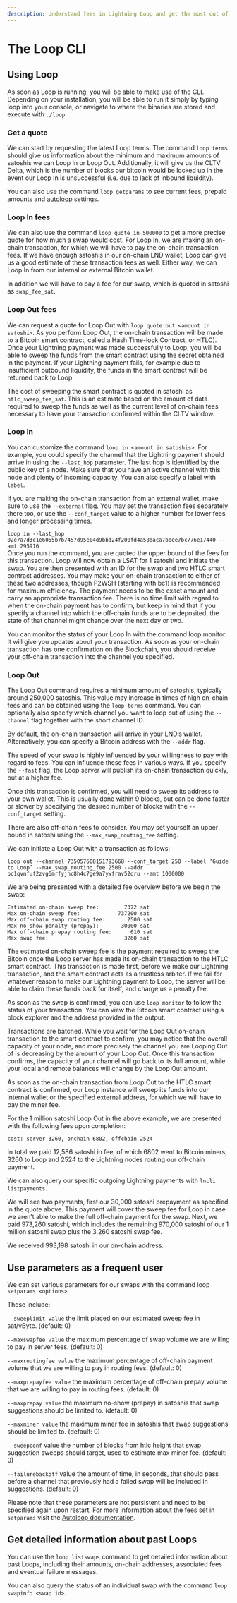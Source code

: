 ```yaml
---
description: Understand fees in Lightning Loop and get the most out of it
---
```


# The Loop CLI

## Using Loop <a href="docs-internal-guid-0588c9ab-7fff-a9c6-0c68-1ad299980217" id="docs-internal-guid-0588c9ab-7fff-a9c6-0c68-1ad299980217"></a>

As soon as Loop is running, you will be able to make use of the CLI. Depending on your installation, you will be able to run it simply by typing loop into your console, or navigate to where the binaries are stored and execute with `./loop`

### Get a quote

We can start by requesting the latest Loop terms. The command `loop terms` should give us information about the minimum and maximum amounts of satoshis we can Loop In or Loop Out. Additionally, it will give us the CLTV Delta, which is the number of blocks our bitcoin would be locked up in the event our Loop In is unsuccessful (i.e. due to lack of inbound liquidity).

You can also use the command `loop getparams` to see current fees, prepaid amounts and [autoloop](autoloop.md) settings.

### Loop In fees

We can also use the command `loop quote in 500000` to get a more precise quote for how much a swap would cost. For Loop In, we are making an on-chain transaction, for which we will have to pay the on-chain transaction fees. If we have enough satoshis in our on-chain LND wallet, Loop can give us a good estimate of these transaction fees as well. Either way, we can Loop In from our internal or external Bitcoin wallet.

In addition we will have to pay a fee for our swap, which is quoted in satoshi as `swap_fee_sat`.

### Loop Out fees

We can request a quote for Loop Out with `loop quote out <amount in satoshi>`. As you perform Loop Out, the on-chain transaction will be made to a Bitcoin smart contract, called a Hash Time-lock Contract, or HTLC). Once your Lightning payment was made successfully to Loop, you will be able to sweep the funds from the smart contract using the secret obtained in the payment. If your Lightning payment fails, for example due to insufficient outbound liquidity, the funds in the smart contract will be returned back to Loop.

The cost of sweeping the smart contract is quoted in satoshi as `htlc_sweep_fee_sat`. This is an estimate based on the amount of data required to sweep the funds as well as the current level of on-chain fees necessary to have your transaction confirmed within the CLTV window.

### Loop In

You can customize the command `loop in <amount in satoshis>`. For example, you could specify the channel that the Lightning payment should arrive in using the `--last_hop` parameter. The last hop is identified by the public key of a node. Make sure that you have an active channel with this node and plenty of incoming capacity. You can also specify a label with `--label`.

If you are making the on-chain transaction from an external wallet, make sure to use the `--external` flag. You may set the transaction fees separately there too, or use the `--conf_target` value to a higher number for lower fees and longer processing times.

`loop in --last_hop 02e7a7d3c1e6055b7b7457d95e04d9bbd24f200fd4a58daca7beee7bc776e17440 --amt 295916`\
Once you run the command, you are quoted the upper bound of the fees for this transaction. Loop will now obtain a LSAT for 1 satoshi and initiate the swap. You are then presented with an ID for the swap and two HTLC smart contract addresses. You may make your on-chain transaction to either of these two addresses, though P2WSH (starting with bc1) is recommended for maximum efficiency. The payment needs to be the exact amount and carry an appropriate transaction fee. There is no time limit with regard to when the on-chain payment has to confirm, but keep in mind that if you specify a channel into which the off-chain funds are to be deposited, the state of that channel might change over the next day or two.

You can monitor the status of your Loop In with the command loop monitor. It will give you updates about your transaction. As soon as your on-chain transaction has one confirmation on the Blockchain, you should receive your off-chain transaction into the channel you specified.

### Loop Out

The Loop Out command requires a minimum amount of satoshis, typically around 250,000 satoshis. This value may increase in times of high on-chain fees and can be obtained using the `loop terms` command. You can optionally also specify which channel you want to loop out of using the `--channel` flag together with the short channel ID.

By default, the on-chain transaction will arrive in your LND’s wallet. Alternatively, you can specify a Bitcoin address with the `--addr` flag.

The speed of your swap is highly influenced by your willingness to pay with regard to fees. You can influence these fees in various ways. If you specify the `--fast` flag, the Loop server will publish its on-chain transaction quickly, but at a higher fee.

Once this transaction is confirmed, you will need to sweep its address to your own wallet. This is usually done within 9 blocks, but can be done faster or slower by specifying the desired number of blocks with the `--conf_target` setting.

There are also off-chain fees to consider. You may set yourself an upper bound in satoshi using the `--max_swap_routing_fee` setting.

We can initiate a Loop Out with a transaction as follows:

`loop out --channel 735057608151793668 --conf_target 250 --label ‘Guide to Loop’ --max_swap_routing_fee 2500 --addr bc1qvnfuf2zvg6mrfyjhc8h4c7ge9a7ywfrav52qru --amt 1000000`

We are being presented with a detailed fee overview before we begin the swap:

`Estimated on-chain sweep fee:        7372 sat`\
`Max on-chain sweep fee:            737200 sat`\
`Max off-chain swap routing fee:       2500 sat`\
`Max no show penalty (prepay):       30000 sat`\
`Max off-chain prepay routing fee:      610 sat`\
`Max swap fee:                        3260 sat`

The estimated on-chain sweep fee is the payment required to sweep the Bitcoin once the Loop server has made its on-chain transaction to the HTLC smart contract. This transaction is made first, before we make our Lightning transaction, and the smart contract acts as a trustless arbiter. If we fail for whatever reason to make our Lightning payment to Loop, the server will be able to claim these funds back for itself, and charge us a penalty fee.

As soon as the swap is confirmed, you can use `loop monitor` to follow the status of your transaction. You can view the Bitcoin smart contract using a block explorer and the address provided in the output.

Transactions are batched. While you wait for the Loop Out on-chain transaction to the smart contract to confirm, you may notice that the overall capacity of your node, and more precisely the channel you are Looping Out of is decreasing by the amount of your Loop Out. Once this transaction confirms, the capacity of your channel will go back to its full amount, while your local and remote balances will change by the Loop Out amount.

As soon as the on-chain transaction from Loop Out to the HTLC smart contract is confirmed, our Loop instance will sweep its funds into our internal wallet or the specified external address, for which we will have to pay the miner fee.

For the 1 million satoshi Loop Out in the above example, we are presented with the following fees upon completion:

`cost: server 3260, onchain 6802, offchain 2524`

In total we paid 12,586 satoshi in fee, of which 6802 went to Bitcoin miners, 3260 to Loop and 2524 to the Lightning nodes routing our off-chain payment.

We can also query our specific outgoing Lightning payments with `lncli listpayments`.

We will see two payments, first our 30,000 satoshi prepayment as specified in the quote above. This payment will cover the sweep fee for Loop in case we aren’t able to make the full off-chain payment for the swap. Next, we paid 973,260 satoshi, which includes the remaining 970,000 satoshi of our 1 million satoshi swap plus the 3,260 satoshi swap fee.

We received 993,198 satoshi in our on-chain address.

## Use parameters as a frequent user

We can set various parameters for our swaps with the command loop `setparams <options>`

These include:

`--sweeplimit value`      the limit placed on our estimated sweep fee in sat/vByte. (default: 0)

`--maxswapfee value`      the maximum percentage of swap volume we are willing to pay in server fees. (default: 0)

`--maxroutingfee value`   the maximum percentage of off-chain payment volume that we are willing to pay in routing fees. (default: 0)

`--maxprepayfee value`    the maximum percentage of off-chain prepay volume that we are willing to pay in routing fees. (default: 0)

`--maxprepay value`       the maximum no-show (prepay) in satoshis that swap suggestions should be limited to. (default: 0)

`--maxminer value`        the maximum miner fee in satoshis that swap suggestions should be limited to. (default: 0)

`--sweepconf` value       the number of blocks from htlc height that swap suggestion sweeps should target, used to estimate max miner fee. (default: 0)

`--failurebackoff` value  the amount of time, in seconds, that should pass before a channel that previously had a failed swap will be included in suggestions. (default: 0)

Please note that these parameters are not persistent and need to be specified again upon restart. For more information about the fees set in `setparams` visit the [Autoloop documentation](autoloop.md).

## Get detailed information about past Loops

You can use the `loop listswaps` command to get detailed information about past Loops, including their amounts, on-chain addresses, associated fees and eventual failure messages.

You can also query the status of an individual swap with the command `loop swapinfo <swap id>`.&#x20;

